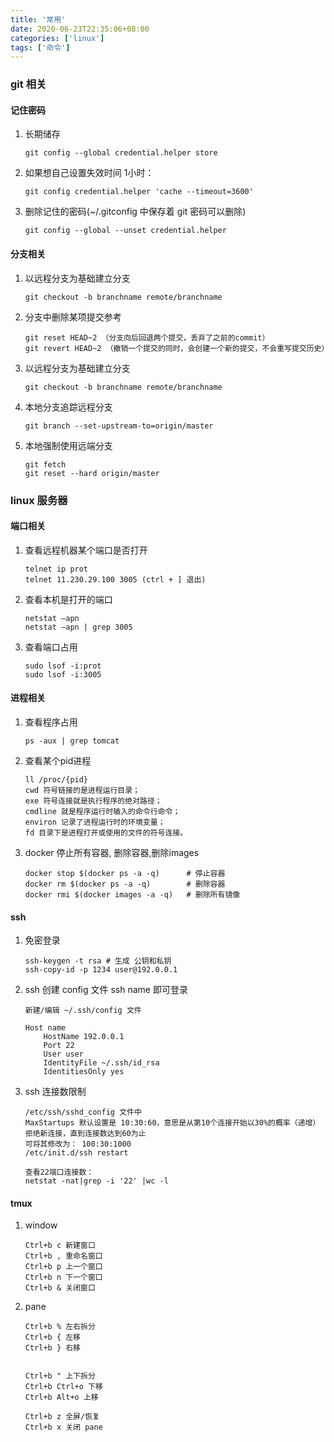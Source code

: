 ```yaml
---
title: '常用'
date: 2020-06-23T22:35:06+08:00
categories: ['linux']
tags: ['命令']
---
```


### git 相关

#### 记住密码

1. 长期储存
    ```
    git config --global credential.helper store
    ```
1. 如果想自己设置失效时间 1小时：
    ```
    git config credential.helper 'cache --timeout=3600'
    ```
1. 删除记住的密码(~/.gitconfig 中保存着 git 密码可以删除)
    ```
    git config --global --unset credential.helper
    ```

#### 分支相关
1. 以远程分支为基础建立分支
    ```
    git checkout -b branchname remote/branchname 
    
    ```
1. 分支中删除某项提交参考
    ```
    git reset HEAD~2 （分支向后回退两个提交，丢弃了之前的commit）
    git revert HEAD~2 （撤销一个提交的同时，会创建一个新的提交，不会重写提交历史）
    ```
1. 以远程分支为基础建立分支
    ```
    git checkout -b branchname remote/branchname 
    ```
1. 本地分支追踪远程分支
    ```
    git branch --set-upstream-to=origin/master
    ```
1. 本地强制使用远端分支
    ```
    git fetch
    git reset --hard origin/master
    ```

### linux 服务器

#### 端口相关

1. 查看远程机器某个端口是否打开
    ```
    telnet ip prot
    telnet 11.230.29.100 3005 (ctrl + ] 退出)
    ```
1. 查看本机是打开的端口
    ```
    netstat –apn
    netstat –apn | grep 3005
    ```
1. 查看端口占用
    ```
    sudo lsof -i:prot
    sudo lsof -i:3005
    ```

#### 进程相关
1. 查看程序占用
    ```
    ps -aux | grep tomcat
    ```
1. 查看某个pid进程
    ```
    ll /proc/{pid}
    cwd 符号链接的是进程运行目录；
    exe 符号连接就是执行程序的绝对路径；
    cmdline 就是程序运行时输入的命令行命令；
    environ 记录了进程运行时的环境变量；
    fd 目录下是进程打开或使用的文件的符号连接。
    ```
1. docker 停止所有容器, 删除容器,删除images
    ```
    docker stop $(docker ps -a -q)      # 停止容器
    docker rm $(docker ps -a -q)        # 删除容器
    docker rmi $(docker images -a -q)   # 删除所有镜像
    ```

#### ssh

1.  免密登录
    ```
    ssh-keygen -t rsa # 生成 公钥和私钥
    ssh-copy-id -p 1234 user@192.0.0.1
    ```
1. ssh 创建 config 文件 ssh name 即可登录
    ```
    新建/编辑 ~/.ssh/config 文件

    Host name
        HostName 192.0.0.1
        Port 22
        User user
        IdentityFile ~/.ssh/id_rsa
        IdentitiesOnly yes
    ```
1. ssh 连接数限制
    ```
    /etc/ssh/sshd_config 文件中  
    MaxStartups 默认设置是 10:30:60，意思是从第10个连接开始以30%的概率（递增）拒绝新连接，直到连接数达到60为止
    可将其修改为： 100:30:1000
    /etc/init.d/ssh restart

    查看22端口连接数：
    netstat -nat|grep -i '22' |wc -l
    ```

#### tmux

1. window
    ```
    Ctrl+b c 新建窗口
    Ctrl+b , 重命名窗口
    Ctrl+b p 上一个窗口
    Ctrl+b n 下一个窗口
    Ctrl+b & 关闭窗口
    ```

1. pane
    ```
    Ctrl+b % 左右拆分
    Ctrl+b { 左移
    Ctrl+b } 右移

    
    Ctrl+b " 上下拆分
    Ctrl+b Ctrl+o 下移
    Ctrl+b Alt+o 上移

    Ctrl+b z 全屏/恢复
    Ctrl+b x 关闭 pane
    ```